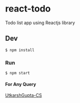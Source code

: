 # react-todo
Todo list app using Reactjs library

## Dev

```
$ npm install
```

### Run

```
$ npm start
```

#### For Any Query 

[UtkarshGupta-CS](https://github.com/UtkarshGupta-CS)